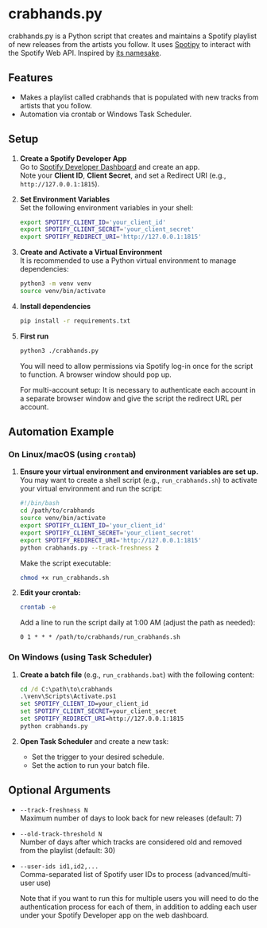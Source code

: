 # crabhands.py

crabhands.py is a Python script that creates and maintains a Spotify playlist of new releases from the artists you follow. It uses [Spotipy](https://spotipy.readthedocs.io/) to interact with the Spotify Web API. Inspired by [its namesake](https://www.crabhands.com/).

## Features

- Makes a playlist called crabhands that is populated with new tracks from artists that you follow.
- Automation via crontab or Windows Task Scheduler.

## Setup

1. **Create a Spotify Developer App**  
   Go to [Spotify Developer Dashboard](https://developer.spotify.com/dashboard/) and create an app.  
   Note your **Client ID**, **Client Secret**, and set a Redirect URI (e.g., `http://127.0.0.1:1815`).

2. **Set Environment Variables**  
   Set the following environment variables in your shell:
   ```sh
   export SPOTIFY_CLIENT_ID='your_client_id'
   export SPOTIFY_CLIENT_SECRET='your_client_secret'
   export SPOTIFY_REDIRECT_URI='http://127.0.0.1:1815'
   ```
3. **Create and Activate a Virtual Environment**  
   It is recommended to use a Python virtual environment to manage dependencies:
   ```sh
   python3 -m venv venv
   source venv/bin/activate
   ```
4. **Install dependencies**

   ```sh
   pip install -r requirements.txt
   ```

5. **First run**
   ```sh
   python3 ./crabhands.py
   ```
   You will need to allow permissions via Spotify log-in once for the script to function. A browser window should pop up. 

   For multi-account setup: It is necessary to authenticate each account in a separate browser window and give the script the redirect URL per account. 

## Automation Example
   ### On Linux/macOS (using `crontab`)

1. **Ensure your virtual environment and environment variables are set up.**  
   You may want to create a shell script (e.g., `run_crabhands.sh`) to activate your virtual environment and run the script:

   ```sh
   #!/bin/bash
   cd /path/to/crabhands
   source venv/bin/activate
   export SPOTIFY_CLIENT_ID='your_client_id'
   export SPOTIFY_CLIENT_SECRET='your_client_secret'
   export SPOTIFY_REDIRECT_URI='http://127.0.0.1:1815'
   python crabhands.py --track-freshness 2
   ```

   Make the script executable:
   ```sh
   chmod +x run_crabhands.sh
   ```

2. **Edit your crontab:**
   ```sh
   crontab -e
   ```
   Add a line to run the script daily at 1:00 AM (adjust the path as needed):
   ```
   0 1 * * * /path/to/crabhands/run_crabhands.sh
   ```
### On Windows (using Task Scheduler)

1. **Create a batch file** (e.g., `run_crabhands.bat`) with the following content:
   ```bat
   cd /d C:\path\to\crabhands
   .\venv\Scripts\Activate.ps1
   set SPOTIFY_CLIENT_ID=your_client_id
   set SPOTIFY_CLIENT_SECRET=your_client_secret
   set SPOTIFY_REDIRECT_URI=http://127.0.0.1:1815
   python crabhands.py
   ```

2. **Open Task Scheduler** and create a new task:
   - Set the trigger to your desired schedule.
   - Set the action to run your batch file.

## Optional Arguments

- `--track-freshness N`  
  Maximum number of days to look back for new releases (default: 7)

- `--old-track-threshold N`  
  Number of days after which tracks are considered old and removed from the playlist (default: 30)

- `--user-ids id1,id2,...`  
  Comma-separated list of Spotify user IDs to process (advanced/multi-user use)

  Note that if you want to run this for multiple users you will need to do the authentication process for each of them, in addition to adding each user under your Spotify Developer app on the web dashboard. 

